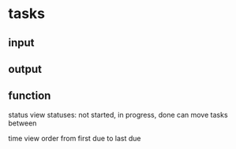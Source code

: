 # tasks

## input

## output

## function
status view
statuses: not started, in progress, done
can move tasks between

time view
order from first due to last due